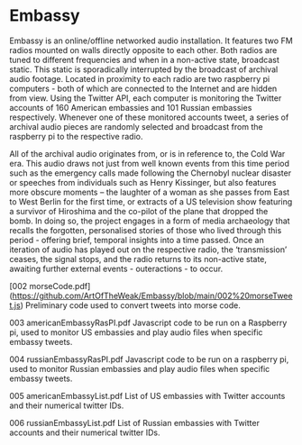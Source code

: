 # Embassy

Embassy is an online/offline networked audio installation. It features two FM radios mounted on walls directly opposite to each other. Both radios are tuned to different frequencies and when in a non-active state, broadcast static. This static is sporadically interrupted by the broadcast of archival audio footage. Located in proximity to each radio are two raspberry pi computers - both of which are connected to the Internet and are hidden from view. Using the Twitter API, each computer is monitoring the Twitter accounts of 160 American embassies and 101 Russian embassies respectively. Whenever one of these monitored accounts tweet, a series of archival audio pieces are randomly selected and broadcast from the raspberry pi to the respective radio. 

All of the archival audio originates from, or is in reference to, the Cold War era. This audio draws not just from well known events from this time period such as the emergency calls made following the Chernobyl nuclear disaster or speeches from individuals such as Henry Kissinger, but also features more obscure moments –  the laughter of a woman as she passes from East to West Berlin for the first time, or extracts of a US television show featuring a survivor of Hiroshima and the co-pilot of the plane that dropped the bomb. In doing so, the project engages in a form of media archaeology that recalls the forgotten, personalised stories of those who lived through this period - offering brief, temporal insights into a time passed. Once an iteration of audio has played out on the respective radio, the ‘transmission’ ceases, the signal stops, and the radio returns to its non-active state, awaiting further external events -  outeractions - to occur. 



[002 morseCode.pdf] (https://github.com/ArtOfTheWeak/Embassy/blob/main/002%20morseTweet.js)
Preliminary code used to convert tweets into morse code.

003 americanEmbassyRasPI.pdf
Javascript code to be run on a Raspberry pi, used to monitor US embassies and play audio files when specific embassy tweets.

004 russianEmbassyRasPI.pdf
Javascript code to be run on a raspberry pi, used to monitor Russian embassies and play audio files when specific embassy tweets.

005 americanEmbassyList.pdf
List of US embassies with Twitter accounts and their numerical twitter IDs.

006 russianEmbassyList.pdf
List of Russian embassies with Twitter accounts and their numerical twitter IDs.
